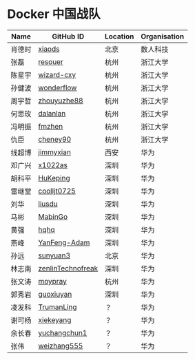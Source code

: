 # Docker 中国战队


Name | GitHub ID | Location | Organisation
-----| ----------| ---------- |------------
肖德时| [xiaods](https://github.com/xiaods) | 北京| 数人科技|
张磊 | [resouer](https://github.com/resouer)|杭州|浙江大学
陈星宇|[wizard-cxy](https://github.com/wizard-cxy)|杭州|浙江大学
孙健波|[wonderflow](https://github.com/wonderflow)|杭州|浙江大学
周宇哲|[zhouyuzhe88](https://github.com/zhouyuzhe88)|杭州|浙江大学
何思玫|[dalanlan](https://github.com/dalanlan)|杭州|浙江大学
冯明振|[fmzhen](https://github.com/fmzhen)|杭州|浙江大学
仇臣|[cheney90](https://github.com/cheney90)|杭州|浙江大学
线超博|[jimmyxian](https://github.com/jimmyxian)|西安|华为
邓广兴|[x1022as](https://github.com/x1022as)|深圳|华为
胡科平|[HuKeping](https://github.com/HuKeping)|深圳|华为
雷继堂|[coolljt0725](https://github.com/coolljt0725)|深圳|华为
刘华|[liusdu](https://github.com/liusdu)|深圳|华为
马彬|[MabinGo](https://github.com/MabinGo)|深圳|华为
黄强|[hqhq](https://github.com/hqhq)|深圳|华为
燕峰|[YanFeng-Adam](https://github.com/YanFeng-Adam)|深圳|华为
孙远|[sunyuan3](https://github.com/sunyuan3)|北京|华为
林志南|[zenlinTechnofreak](https://github.com/zenlinTechnofreak)|深圳|华为
张文涛|[moypray](https://github.com/moypray)|杭州|华为
郭秀岩|[guoxiuyan](https://github.com/guoxiuyan)|深圳|华为
凌发科|[TrumanLing](https://github.com/trumanling)|？|华为
谢可杨|[xiekeyang](https://github.com/xiekeyang)|？|华为
余长春|[yuchangchun1](https://github.com/yuchangchun1)|？|华为
张伟|[weizhang555](https://github.com/weizhang555)|？|华为
